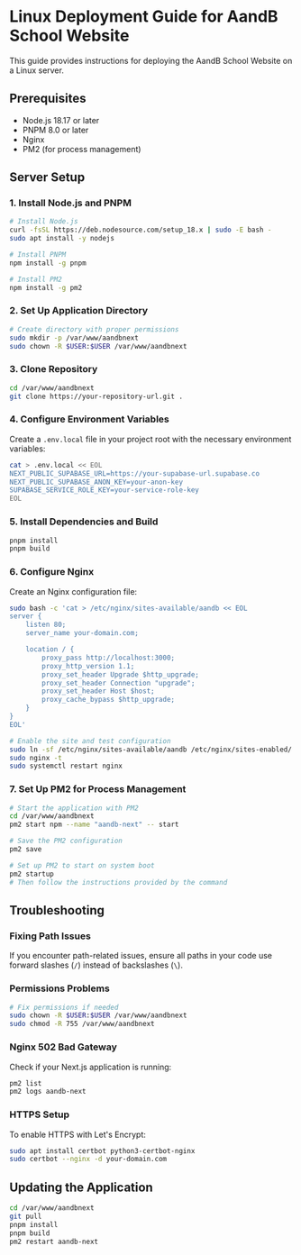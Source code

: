 # Linux Deployment Guide for AandB School Website

This guide provides instructions for deploying the AandB School Website on a Linux server.

## Prerequisites

- Node.js 18.17 or later
- PNPM 8.0 or later
- Nginx
- PM2 (for process management)

## Server Setup

### 1. Install Node.js and PNPM

```bash
# Install Node.js
curl -fsSL https://deb.nodesource.com/setup_18.x | sudo -E bash -
sudo apt install -y nodejs

# Install PNPM
npm install -g pnpm

# Install PM2
npm install -g pm2
```

### 2. Set Up Application Directory

```bash
# Create directory with proper permissions
sudo mkdir -p /var/www/aandbnext
sudo chown -R $USER:$USER /var/www/aandbnext
```

### 3. Clone Repository

```bash
cd /var/www/aandbnext
git clone https://your-repository-url.git .
```

### 4. Configure Environment Variables

Create a `.env.local` file in your project root with the necessary environment variables:

```bash
cat > .env.local << EOL
NEXT_PUBLIC_SUPABASE_URL=https://your-supabase-url.supabase.co
NEXT_PUBLIC_SUPABASE_ANON_KEY=your-anon-key
SUPABASE_SERVICE_ROLE_KEY=your-service-role-key
EOL
```

### 5. Install Dependencies and Build

```bash
pnpm install
pnpm build
```

### 6. Configure Nginx

Create an Nginx configuration file:

```bash
sudo bash -c 'cat > /etc/nginx/sites-available/aandb << EOL
server {
    listen 80;
    server_name your-domain.com;

    location / {
        proxy_pass http://localhost:3000;
        proxy_http_version 1.1;
        proxy_set_header Upgrade $http_upgrade;
        proxy_set_header Connection "upgrade";
        proxy_set_header Host $host;
        proxy_cache_bypass $http_upgrade;
    }
}
EOL'

# Enable the site and test configuration
sudo ln -sf /etc/nginx/sites-available/aandb /etc/nginx/sites-enabled/
sudo nginx -t
sudo systemctl restart nginx
```

### 7. Set Up PM2 for Process Management

```bash
# Start the application with PM2
cd /var/www/aandbnext
pm2 start npm --name "aandb-next" -- start

# Save the PM2 configuration
pm2 save

# Set up PM2 to start on system boot
pm2 startup
# Then follow the instructions provided by the command
```

## Troubleshooting

### Fixing Path Issues

If you encounter path-related issues, ensure all paths in your code use forward slashes (`/`) instead of backslashes (`\`).

### Permissions Problems

```bash
# Fix permissions if needed
sudo chown -R $USER:$USER /var/www/aandbnext
sudo chmod -R 755 /var/www/aandbnext
```

### Nginx 502 Bad Gateway

Check if your Next.js application is running:

```bash
pm2 list
pm2 logs aandb-next
```

### HTTPS Setup

To enable HTTPS with Let's Encrypt:

```bash
sudo apt install certbot python3-certbot-nginx
sudo certbot --nginx -d your-domain.com
```

## Updating the Application

```bash
cd /var/www/aandbnext
git pull
pnpm install
pnpm build
pm2 restart aandb-next
``` 